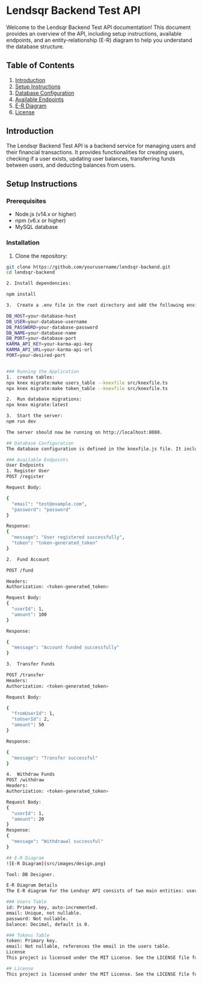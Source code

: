 # Lendsqr Backend Test API

Welcome to the Lendsqr Backend Test API documentation! This document provides an overview of the API, including setup instructions, available endpoints, and an entity-relationship (E-R) diagram to help you understand the database structure.

## Table of Contents

1. [Introduction](#introduction)
2. [Setup Instructions](#setup-instructions)
3. [Database Configuration](#database-configuration)
4. [Available Endpoints](#available-endpoints)
5. [E-R Diagram](#e-r-diagram)
6. [License](#license)

## Introduction

The Lendsqr Backend Test API is a backend service for managing users and their financial transactions. It provides functionalities for creating users, checking if a user exists, updating user balances, transferring funds between users, and deducting balances from users.

## Setup Instructions

### Prerequisites

- Node.js (v14.x or higher)
- npm (v6.x or higher)
- MySQL database

### Installation

1. Clone the repository:

```bash
git clone https://github.com/yourusername/lendsqr-backend.git
cd lendsqr-backend

2. Install dependencies:

npm install

3.  Create a .env file in the root directory and add the following environment variables:

DB_HOST=your-database-host
DB_USER=your-database-username
DB_PASSWORD=your-database-password
DB_NAME=your-database-name
DB_PORT=your-database-port
KARMA_API_KEY=your-karma-api-key
KARMA_API_URL=your-karma-api-url
PORT=your-desired-port


### Running the Application
1.  create tables:
npx knex migrate:make users_table --knexfile src/knexfile.ts
npx knex migrate:make token_table --knexfile src/knexfile.ts

2.  Run database migrations:
npx knex migrate:latest

3.  Start the server:
npm run dev

The server should now be running on http://localhost:8080.

## Database Configuration
The database configuration is defined in the knexfile.js file. It includes separate configurations for development, testing, and production environments.

### Available Endpoints
User Endpoints
1. Register User
POST /register

Request Body:

{
  "email": "test@example.com",
  "password": "password"
}

Response:
{
  "message": "User registered successfully",
  "token": "token-generated_token"
}

2.  Fund Account

POST /fund

Headers:
Authorization: <token-generated_token>

Request Body:
{
  "userId": 1,
  "amount": 100
}

Response:

{
  "message": "Account funded successfully"
}

3.  Transfer Funds

POST /transfer
Headers:
Authorization: <token-generated_token>

Request Body:

{
  "fromUserId": 1,
  "toUserId": 2,
  "amount": 50
}

Response:

{
  "message": "Transfer successful"
}

4.  Withdraw Funds
POST /withdraw
Headers:
Authorization: <token-generated_token>

Request Body:
{
  "userId": 1,
  "amount": 20
}
Response:
{
  "message": "Withdrawal successful"
}

## E-R Diagram
![E-R Diagram](src/images/design.png)

Tool: DB Designer.

E-R Diagram Details
The E-R diagram for the Lendsqr API consists of two main entities: users and tokens.

### Users Table
id: Primary key, auto-incremented.
email: Unique, not nullable.
password: Not nullable.
balance: Decimal, default is 0.

### Tokens Table
token: Primary key.
email: Not nullable, references the email in the users table.
License
This project is licensed under the MIT License. See the LICENSE file for details.

## License
This project is licensed under the MIT License. See the LICENSE file for details.